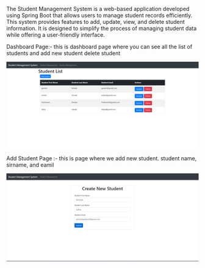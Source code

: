 
The Student Management System is a web-based application developed using Spring Boot that allows users to manage student records efficiently. This system provides features to add, update, view, and delete student information. It is designed to simplify the process of managing student data while offering a user-friendly interface.

Dashboard Page:- this is dashboard page where you can see all the list of students and add new student delete student 

![image alt](https://github.com/Ganesh2002f/Student-Management-System/blob/main/image1.png?raw=true)

Add Student Page :- this is page where we add new student. student name, sirname, and eamil

![image alt](https://github.com/Ganesh2002f/Student-Management-System/blob/main/image2.png?raw=true)
